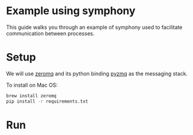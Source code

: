 # Example using symphony
This guide walks you through an example of symphony used to facilitate communication between processes.

# Setup
We will use [zeromq](http://zeromq.org) and its python binding [pyzmq](http://pyzmq.readthedocs.io/en/latest/) as the messaging stack. 

To install on Mac OS:
```bash
brew install zeromq
pip install -r requirements.txt
```

# Run
```bash
```
